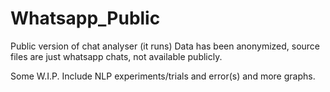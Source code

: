 # Whatsapp_Public
Public version of chat analyser (it runs)
Data has been anonymized, source files are just whatsapp chats, not available publicly.

Some W.I.P. Include NLP experiments/trials and error(s) and more graphs.

